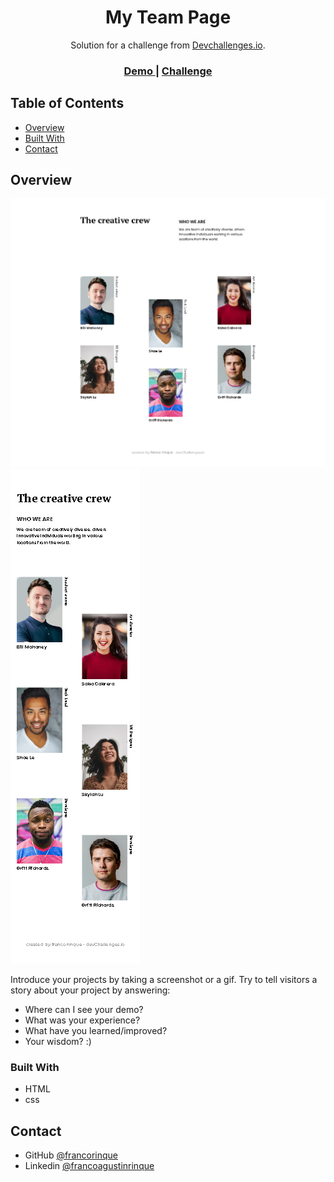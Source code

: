 <!-- Please update value in the {}  -->

<h1 align="center">My Team Page</h1>

<div align="center">
   Solution for a challenge from  <a href="http://devchallenges.io" target="_blank">Devchallenges.io</a>.
</div>

<div align="center">
  <h3>
    <a href="https://{your-demo-link.your-domain}">
      Demo
    </a>
    <span> | </span>
    <a href="https://devchallenges.io/challenges/hhmesazsqgKXrTkYkt0U">
      Challenge
    </a>
  </h3>
</div>

<!-- TABLE OF CONTENTS -->

## Table of Contents

- [Overview](#overview)
- [Built With](#built-with)
- [Contact](#contact)

<!-- OVERVIEW -->

## Overview

![screenshot](https://github.com/francorinque/my-team-page-master/blob/master/images/screenshot-desktop.jpg)
![screenshot](https://github.com/francorinque/my-team-page-master/blob/master/images/screenshot-mobile.jpg)

Introduce your projects by taking a screenshot or a gif. Try to tell visitors a story about your project by answering:

- Where can I see your demo? 
- What was your experience?
- What have you learned/improved?
- Your wisdom? :)

### Built With

- HTML
- css


## Contact
- GitHub [@francorinque](https://github.com/francorinque)
- Linkedin [@francoagustinrinque](https://www.linkedin.com/in/franco-agustin-rinque/)
